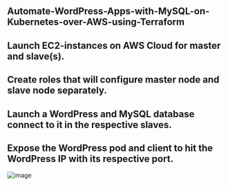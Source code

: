 ## Automate-WordPress-Apps-with-MySQL-on-Kubernetes-over-AWS-using-Terraform


## Launch EC2-instances on AWS Cloud for master and slave(s).

## Create roles that will configure master node and slave node separately.

## Launch a WordPress and MySQL database connect to it in the respective slaves.

## Expose the WordPress pod and client to hit the WordPress IP with its respective port.

![image](https://user-images.githubusercontent.com/59709429/126165471-d0e51e61-2ced-4124-8c8b-3e7429464a2c.png)

